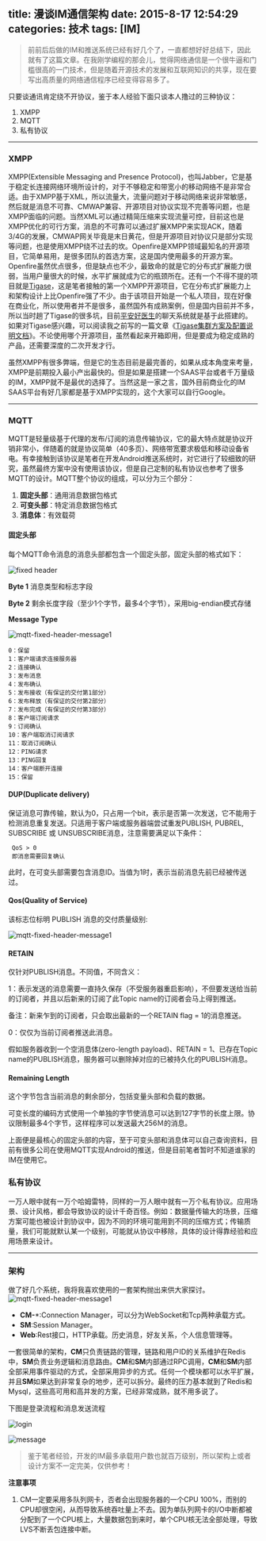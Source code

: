 title: 漫谈IM通信架构
date: 2015-8-17 12:54:29
categories: 技术
tags: [IM]
----
>前前后后做的IM和推送系统已经有好几个了，一直都想好好总结下，因此就有了这篇文章。在我刚学编程的那会儿，觉得网络通信是一个很牛逼和门槛很高的一门技术，但是随着开源技术的发展和互联网知识的共享，现在要写出高质量的网络通信程序已经变得容易多了。

只要谈通讯肯定绕不开协议，鉴于本人经验下面只谈本人撸过的三种协议：

1. XMPP
2. MQTT
3. 私有协议

<!--more-->

------

### XMPP
XMPP(Extensible Messaging and Presence Protocol)，也叫Jabber，它是基于稳定长连接网络环境所设计的，对于不够稳定和带宽小的移动网络不是非常合适。由于XMPP基于XML，所以流量大，流量问题对于移动网络来说非常敏感，然后就是消息不可靠、CMWAP兼容、开源项目对协议实现不完善等问题，也是XMPP面临的问题。当然XML可以通过精简压缩来实现流量可控，目前这也是XMPP优化的可行方案，消息的不可靠可以通过扩展XMPP来实现ACK，随着3/4G的发展，CMWAP网关毕竟是末日黄花，但是开源项目对协议只是部分实现等问题，也是使用XMPP绕不过去的坎。Openfire是XMPP领域最知名的开源项目，它简单易用，是很多团队的首选方案，这是国内使用最多的开源方案。Openfire虽然优点很多，但是缺点也不少，最致命的就是它的分布式扩展能力很弱，当用户量很大的时候，水平扩展就成为它的瓶颈所在。还有一个不得不提的项目就是[Tigase](http://www.tigase.net/)，这是笔者接触的第一个XMPP开源项目，它在分布式扩展能力上和架构设计上比Openfire强了不少。由于该项目开始是一个私人项目，现在好像在商业化，所以使用者并不是很多，虽然国外有成熟案例，但是国内目前并不多，所以当时趟了Tigase的很多坑，目前[平安好医生](http://www.jk.cn/)的聊天系统就是基于此搭建的。如果对Tigase感兴趣，可以阅读我之前写的一篇文章《[Tigase集群方案及配置说明文档](/2014/09/20/tigase集群方案及配置说明文档)》。不论使用哪个开源项目，虽然看起来开箱即用，但是要成为稳定成熟的产品，还需要深度的二次开发才行。

虽然XMPP有很多弊端，但是它的生态目前是最完善的，如果从成本角度来考量，XMPP是前期投入最小产出最快的。但是如果是搭建一个SAAS平台或者千万量级的IM，XMPP就不是最优的选择了。当然这是一家之言，国外目前商业化的IM SAAS平台有好几家都是基于XMPP实现的，这个大家可以自行Google。


-------------


### MQTT

MQTT是轻量级基于代理的发布/订阅的消息传输协议，它的最大特点就是协议开销非常小，伴随着的就是协议简单（40多页）、网络带宽要求极低和移动设备省电。有幸接触到该协议是笔者在开发Android推送系统时，对它进行了较细致的研究，虽然最终方案中没有使用该协议，但是自己定制的私有协议也参考了很多MQTT的设计。MQTT整个协议的组成，可以分为三个部分：


1. **固定头部**：通用消息数据包格式
2. **可变头部**：特定消息数据包格式
3. **消息体**：有效载荷

#### 固定头部

每个MQTT命令消息的消息头部都包含一个固定头部，固定头部的格式如下：

![fixed header](/images/mqtt-fixed-header.jpg)

**Byte 1**
消息类型和标志字段

**Byte 2**
剩余长度字段（至少1个字节，最多4个字节），采用big-endian模式存储

**Message Type**

![mqtt-fixed-header-message1](/images/mqtt-fixed-header-message1.jpg)


```
0：保留
1：客户端请求连接服务器
2：连接确认
3：发布消息
4：发布确认
5：发布接收（有保证的交付第1部分）
6：发布释放（有保证的交付第2部分）
7：发布完成（有保证的交付第3部分）
8：客户端订阅请求
9：订阅确认
10：客户端取消订阅请求
11：取消订阅确认
12：PING请求
13：PING回复
14：客户端断开连接
15：保留
```

#### DUP(Duplicate delivery)
保证消息可靠传输，默认为0，只占用一个bit，表示是否第一次发送，它不能用于检测消息重复发送。只适用于客户端或服务器端尝试重发PUBLISH, PUBREL, SUBSCRIBE 或 UNSUBSCRIBE消息，注意需要满足以下条件：

```
 QoS > 0
 即消息需要回复确认
```
此时，在可变头部需要包含消息ID。当值为1时，表示当前消息先前已经被传送过。

#### Qos(Quality of Service)
该标志位标明 PUBLISH 消息的交付质量级别:

![mqtt-fixed-header-message1](/images/mqtt-qos.jpg)


#### RETAIN
仅针对PUBLISH消息。不同值，不同含义：

1：表示发送的消息需要一直持久保存（不受服务器重启影响），不但要发送给当前的订阅者，并且以后新来的订阅了此Topic name的订阅者会马上得到推送。

备注：新来乍到的订阅者，只会取出最新的一个RETAIN flag = 1的消息推送。

0：仅仅为当前订阅者推送此消息。

假如服务器收到一个空消息体(zero-length payload)、RETAIN = 1、已存在Topic name的PUBLISH消息，服务器可以删除掉对应的已被持久化的PUBLISH消息。

#### Remaining Length
这个字节包含当前消息的剩余部分，包括变量头部和负载的数据。

可变长度的编码方式使用一个单独的字节使消息可以达到127字节的长度上限。协议限制最多4个字节，这样程序可以发送最大256Ｍ的消息。

上面便是最核心的固定头部的内容，至于可变头部和消息体可以自己查询资料，目前有很多公司在使用MQTT实现Android的推送，但是目前笔者暂时不知道谁家的IM在使用它。

### 私有协议
一万人眼中就有一万个哈姆雷特，同样的一万人眼中就有一万个私有协议。应用场景、设计风格，都会导致协议的设计千奇百怪。例如：数据量传输大的场景，压缩方案可能也被设计到协议中，因为不同的环境可能用到不同的压缩方式；传输质量，我们可能就默认某一个级别，可能就从协议中移除，具体的设计得靠经验和应用场景来设计。

----

### 架构

做了好几个系统，我将我喜欢使用的一套架构抛出来供大家探讨。
![mqtt-fixed-header-message1](/images/architecture.png)

* **CM-***:Connection Manager，可以分为WebSocket和Tcp两种承载方式。
* **SM**:Session Manager。
* **Web**:Rest接口，HTTP承载。历史消息，好友关系，个人信息管理等。

一套很简单的架构，**CM**只负责链路的管理，链路和用户ID的关系维护在Redis中，**SM**负责业务逻辑和消息路由。**CM**和**SM**内部通过RPC调用，**CM**和**SM**内部全部采用事件驱动的方式，全部采用异步的方式。任何一个模块都可以水平扩展，并且**SM**如果达到非常复杂的地步，还可以拆分。最终的压力基本就到了Redis和Mysql，这些高可用和高并发的方案，已经非常成熟，就不用多说了。


下图是登录流程和消息发送流程

![login](/images/login.png)

![message](/images/message.png)


>鉴于笔者经验，开发的IM最多承载用户数也就百万级别，所以架构上或者设计方案不一定完美，仅供参考！

**注意事项**

1. CM一定要采用多队列网卡，否者会出现服务器的一个CPU 100%，而别的CPU却很空闲，从而导致系统吞吐量上不去。因为单队列网卡的I/O中断都被分配到了一个CPU核上，大量数据包到来时，单个CPU核无法全部处理，导致LVS不断丢包连接中断。
